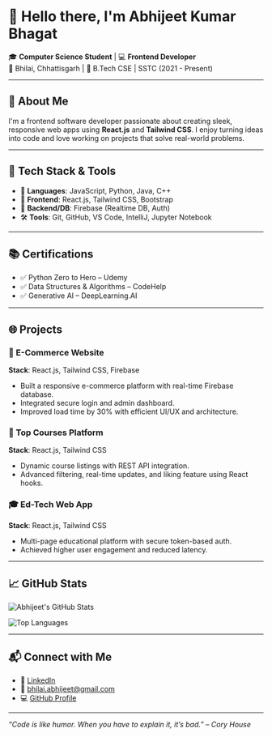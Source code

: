 # 👋 Hello there, I'm Abhijeet Kumar Bhagat

🎓 **Computer Science Student** | 💻 **Frontend Developer**  
📍 Bhilai, Chhattisgarh | 📅 B.Tech CSE | SSTC (2021 - Present)

---

## 🚀 About Me

I'm a frontend software developer passionate about creating sleek, responsive web apps using **React.js** and **Tailwind CSS**. I enjoy turning ideas into code and love working on projects that solve real-world problems.

---

## 🔧 Tech Stack & Tools

- 🧠 **Languages**: JavaScript, Python, Java, C++
- 🧱 **Frontend**: React.js, Tailwind CSS, Bootstrap
- 📡 **Backend/DB**: Firebase (Realtime DB, Auth)
- 🛠️ **Tools**: Git, GitHub, VS Code, IntelliJ, Jupyter Notebook

---

## 📚 Certifications

- ✅ Python Zero to Hero – Udemy  
- ✅ Data Structures & Algorithms – CodeHelp  
- ✅ Generative AI – DeepLearning.AI

---

## 🌐 Projects

### 🛒 E-Commerce Website
**Stack**: React.js, Tailwind CSS, Firebase  
- Built a responsive e-commerce platform with real-time Firebase database.  
- Integrated secure login and admin dashboard.  
- Improved load time by 30% with efficient UI/UX and architecture.

### 📘 Top Courses Platform  
**Stack**: React.js, Tailwind CSS  
- Dynamic course listings with REST API integration.  
- Advanced filtering, real-time updates, and liking feature using React hooks.

### 🎓 Ed-Tech Web App  
**Stack**: React.js, Tailwind CSS  
- Multi-page educational platform with secure token-based auth.  
- Achieved higher user engagement and reduced latency.

---

## 📈 GitHub Stats

![Abhijeet's GitHub Stats](https://github-readme-stats.vercel.app/api?username=itsabhibhagat&show_icons=true&theme=tokyonight)

![Top Languages](https://github-readme-stats.vercel.app/api/top-langs/?username=itsabhibhagat&layout=compact&theme=tokyonight)

---

## 📬 Connect with Me

- 🔗 [LinkedIn](https://www.linkedin.com/in/abhijeet-bhagat)  
- 📧 [bhilai.abhijeet@gmail.com](mailto:bhilai.abhijeet@gmail.com)  
- 💻 [GitHub Profile](https://github.com/itsabhibhagat)

---

_“Code is like humor. When you have to explain it, it’s bad.” – Cory House_

